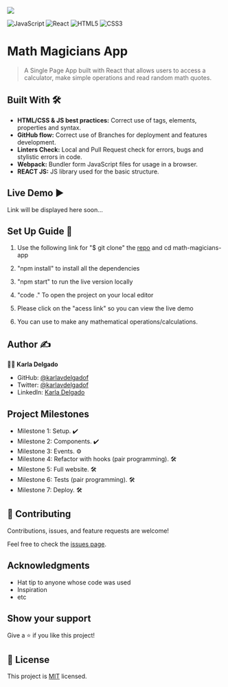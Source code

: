 ![](https://img.shields.io/badge/Microverse-blueviolet)

![JavaScript](https://img.shields.io/badge/-JavaScript-%23F7DF1C?style=flat-square&logo=javascript&logoColor=000000&labelColor=%23F7DF1C&color=%23FFCE5A)
![React](https://img.shields.io/badge/-React-61DAFB?style=flat-square&logo=react&logoColor=ffffff)
![HTML5](https://img.shields.io/badge/-HTML5-%23E44D27?style=flat-square&logo=html5&logoColor=ffffff)
![CSS3](https://img.shields.io/badge/-CSS3-%231572B6?style=flat-square&logo=css3)

# Math Magicians App
> A Single Page App built with React that allows users to access a calculator, make simple operations and read random math quotes.

## Built With :hammer_and_wrench: 

- **HTML/CSS & JS best practices:** Correct use of tags, elements, properties and syntax.
- **GitHub flow:**  Correct use of Branches for deployment and features development.
- **Linters Check:** Local and Pull Request check for errors, bugs and stylistic errors in code.
- **Webpack:** Bundler form JavaScript files for usage in a browser.
- **REACT JS:** JS library used for the basic structure.

## Live Demo :arrow_forward:

Link will be displayed here soon...

## Set Up Guide :page_facing_up: 

1. Use the following link for "$ git clone" the [repo](https://github.com/karlavdelgadof/math-magicians-app.git) and cd math-magicians-app

2. "npm install" to install all the dependencies

3. "npm start" to run the live version locally

4. "code ." To open the project on your local editor

5. Please click on the "acess link" so you can view the live demo

6. You can use to make any mathematical operations/calculations.

## Author :writing_hand: 

:woman_technologist:  **Karla Delgado**

- GitHub: [@karlavdelgadof](https://github.com/karlavdelgadof)
- Twitter: [@karlavdelgadof](https://twitter.com/karlavdelgadof)
- LinkedIn: [Karla Delgado](https://www.linkedin.com/in/karla-delgado-613a32239/)

## Project Milestones

- Milestone 1: Setup. :heavy_check_mark:  
- Milestone 2: Components. :heavy_check_mark: 
- Milestone 3: Events. :gear:
- Milestone 4: Refactor with hooks (pair programming). :hammer_and_wrench:
- Milestone 5: Full website. :hammer_and_wrench:
- Milestone 6: Tests (pair programming). :hammer_and_wrench:
- Milestone 7: Deploy. :hammer_and_wrench:


## 🤝 Contributing

Contributions, issues, and feature requests are welcome!

Feel free to check the [issues page](../../issues/).

## Acknowledgments

- Hat tip to anyone whose code was used
- Inspiration
- etc


## Show your support

Give a ⭐️ if you like this project!

## 📝 License

This project is [MIT](./MIT.md) licensed.



